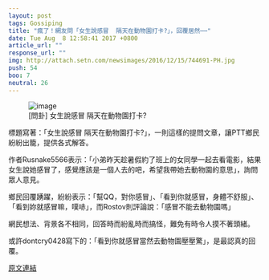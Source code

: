 ```yaml
---
layout: post
tags: Gossiping
title: "瘋了！網友問「女生說感冒  隔天在動物園打卡?」，回覆居然⋯⋯"
date: Tue Aug  8 12:58:41 2017 +0800
article_url: ""
response_url: ""
img: http://attach.setn.com/newsimages/2016/12/15/744691-PH.jpg
push: 54
boo: 7
neutral: 26
---
```


<figure>
<img src="http://attach.setn.com/newsimages/2016/12/15/744691-PH.jpg" alt="image">
<figcaption>
[問卦] 女生說感冒  隔天在動物園打卡?
</figcaption>
</figure>



標題寫著：「女生說感冒  隔天在動物園打卡?」，一則這樣的提問文章，讓PTT鄉民紛紛出籠，提供各式解答。

作者Rusnake5566表示：「小弟昨天趁暑假約了班上的女同學一起去看電影，結果女生說她感冒了，感覺應該是一個人去的吧，希望我帶她去動物園的意思」，詢問眾人意見。

鄉民回覆踴躍，紛紛表示：「幫QQ，對你感冒」、「看到你就感冒，身體不舒服」、「看到妳就感冒嘛，噗哧」，而Rostov則評論說：「感冒不能去動物園嗎」

網民想法、背景各不相同，回答時而紛亂時而搞怪，難免有時令人摸不著頭緒。

或許dontcry0428寫下的：「看到你就感冒當然去動物園壓壓驚」，是最認真的回覆。

<a href = "https://www.ptt.cc/bbs/Gossiping/M.1502168324.A.49E.html">原文連結</a>

